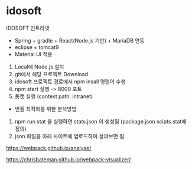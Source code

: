 # idosoft
IDOSOFT 인트라넷

* Spring + gradle + React(Node.js 기반) + MariaDB 연동 
* eclipse + tomcat9 
* Material UI 적용

1. Local에 Node.js 설치
2. git에서 해당 프로젝트 Download
3. idosoft 프로젝트 경로에서 npm insall 명령어 수행
4. npm start 실행 -> 8000 포트 
5. 톰캣 실행 (context path: intranet)

* 번들 최적화를 위한 분석방법

1. npm run stat 을 실행하면 stats.json 이 생성됨 (package.json scipts.stat에 정의)
2. json 파일을 아래 사이트에 업로드하여 살펴보면 됨.

https://webpack.github.io/analyse/

https://chrisbateman.github.io/webpack-visualizer/
